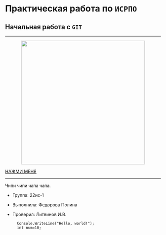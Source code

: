 # Практическая работа по ``ИСРПО``

## Начальная работа с ``GIT``

-----

<p align="center"><img src="https://i.pinimg.com/736x/5b/6e/ca/5b6eca63605bea0eeb48db43f77fa0ce.jpg" width="400"></p>

<p><a href="https://www.youtube.com/watch?v=9xEvh1ForDE">НАЖМИ МЕНЯ</a></p>

-----

Чипи чипи чапа чапа.

* Группа: 22ис-1
* Выполнила: Федорова Полина
* Проверил: Литвинов И.В.

        Console.WriteLine("Hello, world!");
        int num=10;